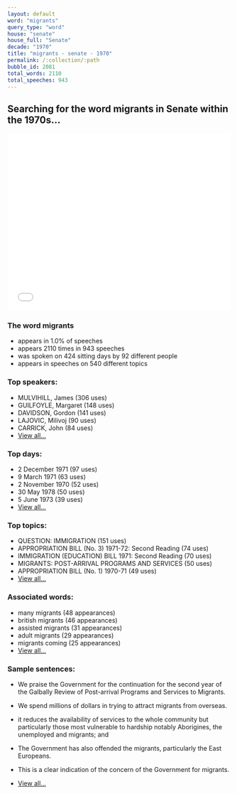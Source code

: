 ```yaml
---
layout: default
word: "migrants"
query_type: "word"
house: "senate"
house_full: "Senate"
decade: "1970"
title: "migrants - senate - 1970"
permalink: /:collection/:path
bubble_id: 2081
total_words: 2110
total_speeches: 943
---
```



## Searching for the word **migrants** in Senate within the 1970s...

<iframe width="100%" height="400" frameborder="0" scrolling="no" src="//plot.ly/~wragge/2081.embed"></iframe>

### The word **migrants**

* appears in 1.0% of speeches
* appears 2110 times in 943 speeches
* was spoken on 424 sitting days by 92 different people
* appears in speeches on 540 different topics

### Top speakers:

* MULVIHILL, James (306 uses)
* GUILFOYLE, Margaret (148 uses)
* DAVIDSON, Gordon (141 uses)
* LAJOVIC, Milivoj (90 uses)
* CARRICK, John (84 uses)
* [View all...](speakers/)


### Top days:

* 2 December 1971 (97 uses)
* 9 March 1971 (63 uses)
* 2 November 1970 (52 uses)
* 30 May 1978 (50 uses)
* 5 June 1973 (39 uses)
* [View all...](days/)


### Top topics:

* QUESTION: IMMIGRATION (151 uses)
* APPROPRIATION BILL (No. 3) 1971-72: Second Reading (74 uses)
* IMMIGRATION (EDUCATION) BILL 1971: Second Reading (70 uses)
* MIGRANTS: POST-ARRIVAL PROGRAMS AND SERVICES (50 uses)
* APPROPRIATION BILL (No. 1) 1970-71 (49 uses)
* [View all...](topics/)


### Associated words:

* many migrants (48 appearances)
* british migrants (46 appearances)
* assisted migrants (31 appearances)
* adult migrants (29 appearances)
* migrants coming (25 appearances)
* [View all...](collocations/)


### Sample sentences:

* We praise the Government for the continuation for the second year of the Galbally Review of Post-arrival Programs and Services to <span class="highlight">Migrants</span>.

* We spend millions of dollars in trying to attract <span class="highlight">migrants</span> from overseas.

* it reduces the availability of services to the whole community but particularly those most vulnerable to hardship notably Aborigines, the unemployed and <span class="highlight">migrants</span>; and

* The Government has also offended the <span class="highlight">migrants</span>, particularly the East Europeans.

* This is a clear indication of the concern of the Government for <span class="highlight">migrants</span>.

* [View all...](contexts/)
